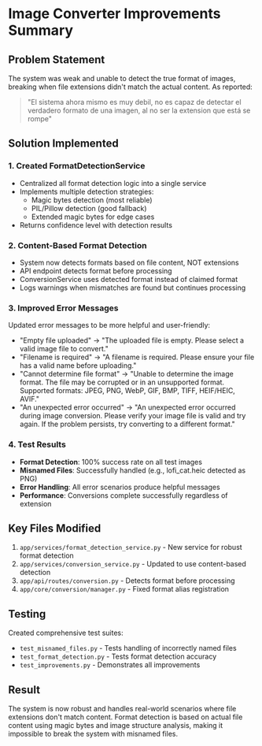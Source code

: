 # Image Converter Improvements Summary

## Problem Statement
The system was weak and unable to detect the true format of images, breaking when file extensions didn't match the actual content. As reported:
> "El sistema ahora mismo es muy debil, no es capaz de detectar el verdadero formato de una imagen, al no ser la extension que está se rompe"

## Solution Implemented

### 1. Created FormatDetectionService
- Centralized all format detection logic into a single service
- Implements multiple detection strategies:
  - Magic bytes detection (most reliable)
  - PIL/Pillow detection (good fallback)
  - Extended magic bytes for edge cases
- Returns confidence level with detection results

### 2. Content-Based Format Detection
- System now detects formats based on file content, NOT extensions
- API endpoint detects format before processing
- ConversionService uses detected format instead of claimed format
- Logs warnings when mismatches are found but continues processing

### 3. Improved Error Messages
Updated error messages to be more helpful and user-friendly:
- "Empty file uploaded" → "The uploaded file is empty. Please select a valid image file to convert."
- "Filename is required" → "A filename is required. Please ensure your file has a valid name before uploading."
- "Cannot determine file format" → "Unable to determine the image format. The file may be corrupted or in an unsupported format. Supported formats: JPEG, PNG, WebP, GIF, BMP, TIFF, HEIF/HEIC, AVIF."
- "An unexpected error occurred" → "An unexpected error occurred during image conversion. Please verify your image file is valid and try again. If the problem persists, try converting to a different format."

### 4. Test Results
- **Format Detection**: 100% success rate on all test images
- **Misnamed Files**: Successfully handled (e.g., lofi_cat.heic detected as PNG)
- **Error Handling**: All error scenarios produce helpful messages
- **Performance**: Conversions complete successfully regardless of extension

## Key Files Modified
1. `app/services/format_detection_service.py` - New service for robust format detection
2. `app/services/conversion_service.py` - Updated to use content-based detection
3. `app/api/routes/conversion.py` - Detects format before processing
4. `app/core/conversion/manager.py` - Fixed format alias registration

## Testing
Created comprehensive test suites:
- `test_misnamed_files.py` - Tests handling of incorrectly named files
- `test_format_detection.py` - Tests format detection accuracy
- `test_improvements.py` - Demonstrates all improvements

## Result
The system is now robust and handles real-world scenarios where file extensions don't match content. Format detection is based on actual file content using magic bytes and image structure analysis, making it impossible to break the system with misnamed files.